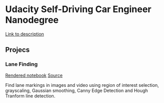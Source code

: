 # Udacity Self-Driving Car Engineer Nanodegree

[Link to description](https://www.udacity.com/course/self-driving-car-engineer-nanodegree--nd013)


## Projecs

### Lane Finding
[Rendered notebook](http://nbviewer.jupyter.org/github/markmisener/udacity-self-driving-car-engineer/blob/master/p1-find-lane-lines/P1.ipynb)
[Source](https://github.com/markmisener/udacity-self-driving-car-engineer/tree/master/p1-find-lane-lines)

Find lane markings in images and video using region of interest selection, grayscaling, Gaussian smoothing, Canny Edge Detection and Hough Tranform line detection.
